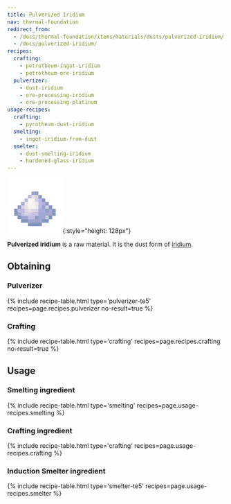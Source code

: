 ```yaml
---
title: Pulverized Iridium
nav: thermal-foundation
redirect_from:
  - /docs/thermal-foundation/items/materials/dusts/pulverized-iridium/
  - /docs/pulverized-iridium/
recipes:
  crafting:
    - petrotheum-ingot-iridium
    - petrotheum-ore-iridium
  pulverizer:
    - dust-iridium
    - ore-processing-iridium
    - ore-processing-platinum
usage-recipes:
  crafting:
    - pyrotheum-dust-iridium
  smelting:
    - ingot-iridium-from-dust
  smelter:
    - dust-smelting-iridium
    - hardened-glass-iridium
---
```


![Pulverized iridium](/assets/images/thermal-foundation/dust-iridium.png){:style="height: 128px"}


**Pulverized iridium** is a raw material. It is the dust form of
[iridium](/docs/thermal-foundation/iridium-ingot/).


Obtaining
---------

### Pulverizer
{% include recipe-table.html type='pulverizer-te5' recipes=page.recipes.pulverizer no-result=true %}

### Crafting
{% include recipe-table.html type='crafting' recipes=page.recipes.crafting no-result=true %}


Usage
-----

### Smelting ingredient
{% include recipe-table.html type='smelting' recipes=page.usage-recipes.smelting %}

### Crafting ingredient
{% include recipe-table.html type='crafting' recipes=page.usage-recipes.crafting %}

### Induction Smelter ingredient
{% include recipe-table.html type='smelter-te5' recipes=page.usage-recipes.smelter %}
